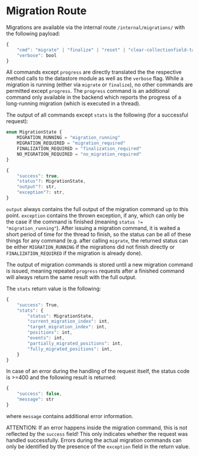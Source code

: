 # Migration Route

Migrations are available via the internal route `/internal/migrations/` with the following payload:
```js
{
    "cmd": "migrate" | "finalize" | "reset" | "clear-collectionfield-tables" | "stats" | "progress",
    "verbose": bool
}
```

All commands except `progress` are directly translated the the respective method calls to the datastore module as well as the `verbose` flag. While a migration is running (either via `migrate` or `finalize`), no other commands are permitted except `progress`. The `progress` command is an additional command only available in the backend which reports the progress of a long-running migration (which is executed in a thread).

The output of all commands except `stats` is the following (for a successful request):
```js
enum MigrationState {
    MIGRATION_RUNNING = "migration_running"
    MIGRATION_REQUIRED = "migration_required"
    FINALIZATION_REQUIRED = "finalization_required"
    NO_MIGRATION_REQUIRED = "no_migration_required"
}

{
    "success": true,
    "status"?: MigrationState,
    "output"?: str,
    "exception"?: str,
}
```
`output` always contains the full output of the migration command up to this point. `exception` contains the thrown exception, if any, which can only be the case if the command is finished (meaning `status != "migration_running"`). After issuing a migration command, it is waited a short period of time for the thread to finish, so the status can be all of these things for any command (e.g. after calling `migrate`, the returned status can be either `MIGRATION_RUNNING` if the migrations did not finish directly or `FINALIZATION_REQUIRED` if the migration is already done).

The output of migration commands is stored until a new migration command is issued, meaning repeated `progress` requests after a finished command will always return the same result with the full output.

The `stats` return value is the following:
```js
{
    "success": True,
    "stats": {
        "status": MigrationState,
        "current_migration_index": int,
        "target_migration_index": int,
        "positions": int,
        "events": int,
        "partially_migrated_positions": int,
        "fully_migrated_positions": int,
    }
}
```

In case of an error during the handling of the request itself, the status code is >=400 and the following result is returned:
```js
{
    "success": false,
    "message": str
}
```
where `message` contains additional error information.

ATTENTION: If an error happens inside the migration command, this is not reflected by the `success` field! This only indicates whether the request was handled successfully. Errors during the actual migration commands can only be identified by the presence of the `exception` field in the return value.
